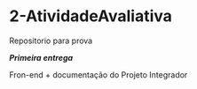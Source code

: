 # 2-AtividadeAvaliativa
 Repositorio para prova


***Primeira entrega***

Fron-end + documentação do Projeto Integrador
